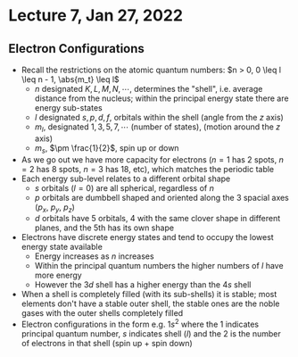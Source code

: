 # Lecture 7, Jan 27, 2022

## Electron Configurations

* Recall the restrictions on the atomic quantum numbers: $n > 0, 0 \leq l \leq n - 1, \abs{m_t} \leq l$
	* $n$ designated $K, L, M, N, \cdots$, determines the "shell", i.e. average distance from the nucleus; within the principal energy state there are energy sub-states
	* $l$ designated $s, p, d, f$, orbitals within the shell (angle from the $z$ axis)
	* $m_l$, designated $1, 3, 5, 7, \cdots$ (number of states), (motion around the $z$ axis)
	* $m_s$, $\pm \frac{1}{2}$, spin up or down
* As we go out we have more capacity for electrons ($n = 1$ has 2 spots, $n = 2$ has 8 spots, $n = 3$ has 18, etc), which matches the periodic table
* Each energy sub-level relates to a different orbital shape
	* $s$ orbitals ($l = 0$) are all spherical, regardless of $n$
	* $p$ orbitals are dumbbell shaped and oriented along the 3 spacial axes ($p_x$, $p_y$, $p_z$)
	* $d$ orbitals have 5 orbitals, 4 with the same clover shape in different planes, and the 5th has its own shape
* Electrons have discrete energy states and tend to occupy the lowest energy state available
	* Energy increases as $n$ increases
	* Within the principal quantum numbers the higher numbers of $l$ have more energy
	* However the $3d$ shell has a higher energy than the $4s$ shell
* When a shell is completely filled (with its sub-shells) it is stable; most elements don't have a stable outer shell, the stable ones are the noble gases with the outer shells completely filled
* Electron configurations in the form e.g. $1s^2$ where the 1 indicates principal quantum number, $s$ indicates shell ($l$) and the 2 is the number of electrons in that shell (spin up + spin down)

